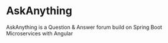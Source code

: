 # AskAnything
AskAnything is a Question &amp; Answer forum build on Spring Boot Microservices with Angular
